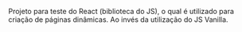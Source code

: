 Projeto para teste do React (biblioteca do JS), o qual é utilizado para criação de páginas dinâmicas. Ao invés da utilização do JS Vanilla. 
